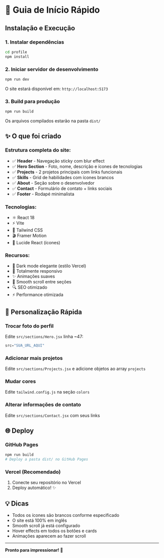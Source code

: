 # 🚀 Guia de Início Rápido

## Instalação e Execução

### 1. Instalar dependências
```bash
cd profile
npm install
```

### 2. Iniciar servidor de desenvolvimento
```bash
npm run dev
```

O site estará disponível em: `http://localhost:5173`

### 3. Build para produção
```bash
npm run build
```

Os arquivos compilados estarão na pasta `dist/`

## ✨ O que foi criado

### Estrutura completa do site:
- ✅ **Header** - Navegação sticky com blur effect
- ✅ **Hero Section** - Foto, nome, descrição e ícones de tecnologias
- ✅ **Projects** - 2 projetos principais com links funcionais
- ✅ **Skills** - Grid de habilidades com ícones brancos
- ✅ **About** - Seção sobre o desenvolvedor
- ✅ **Contact** - Formulário de contato + links sociais
- ✅ **Footer** - Rodapé minimalista

### Tecnologias:
- ⚛️ React 18
- ⚡ Vite
- 🎨 Tailwind CSS
- 🎬 Framer Motion
- 🎯 Lucide React (ícones)

### Recursos:
- 🌙 Dark mode elegante (estilo Vercel)
- 📱 Totalmente responsivo
- ✨ Animações suaves
- 🎯 Smooth scroll entre seções
- 🔍 SEO otimizado
- ⚡ Performance otimizada

## 🎨 Personalização Rápida

### Trocar foto do perfil
Edite `src/sections/Hero.jsx` linha ~47:
```javascript
src="SUA_URL_AQUI"
```

### Adicionar mais projetos
Edite `src/sections/Projects.jsx` e adicione objetos ao array `projects`

### Mudar cores
Edite `tailwind.config.js` na seção `colors`

### Alterar informações de contato
Edite `src/sections/Contact.jsx` com seus links

## 🌐 Deploy

### GitHub Pages
```bash
npm run build
# Deploy a pasta dist/ no GitHub Pages
```

### Vercel (Recomendado)
1. Conecte seu repositório no Vercel
2. Deploy automático! ✨

## 💡 Dicas

- Todos os ícones são brancos conforme especificado
- O site está 100% em inglês
- Smooth scroll já está configurado
- Hover effects em todos os botões e cards
- Animações aparecem ao fazer scroll

---

**Pronto para impressionar! 🚀**


